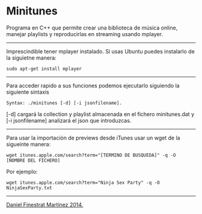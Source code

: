 ﻿# Minitunes

Programa en C++ que permite crear una biblioteca de música online, manejar playlists y reproducirlas en streaming usando mplayer. 

___
Imprescindible tener mplayer instalado. Si usas Ubuntu puedes instalarlo de la siguietne manera:

```sudo apt-get install mplayer```
___
Para acceder rapido a sus funciones podemos ejecutarlo siguiendo la siguiente sintaxis 

```Syntax: ./minitunes [-d] [-i jsonfilename].```

[-d] cargará la collection y playlist almacenada en el fichero minitunes.dat y [-i jsonfilename] analizará el json que introduzcas.
___
Para usar la importación de previews desde iTunes usar un wget de la sigueinte manera:

```wget itunes.apple.com/search?term="[TERMINO DE BUSQUEDA]" -q -O [NOMBRE DEL FICHERO]```

Por ejemplo: 

```wget itunes.apple.com/search?term="Ninja Sex Party" -q -O NinjaSexParty.txt```
___


[Daniel Finestrat Martínez 2014.](https://garagefruit.com)
